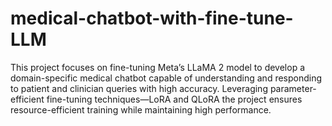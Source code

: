# medical-chatbot-with-fine-tune-LLM
This project focuses on fine-tuning Meta’s LLaMA 2 model to develop a domain-specific medical chatbot capable of understanding and responding to patient and clinician queries with high accuracy. Leveraging parameter-efficient fine-tuning techniques—LoRA and QLoRA the project ensures resource-efficient training while maintaining high performance.

